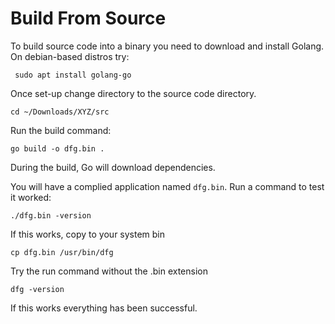 # Build From Source

To build source code into a binary you need to download and install Golang. On debian-based distros try:

     sudo apt install golang-go

Once set-up change directory to the source code directory. 

	cd ~/Downloads/XYZ/src

Run the build command:

	go build -o dfg.bin .

During the build, Go will download dependencies. 

You will have a complied application named `dfg.bin`. Run a command to test it worked:

	./dfg.bin -version

If this works, copy to your system bin

	cp dfg.bin /usr/bin/dfg

Try the run command without the .bin extension

	dfg -version

If this works everything has been successful.  
